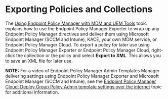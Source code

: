 # Exporting Policies and Collections

The [Using Endpoint Policy Manager with MDM and UEM Tools](/docs/endpointpolicymanager/endpointpolicymanager/mdm/uemtools.md) topic explains how to
use the Endpoint Policy Manager Exporter to wrap up any Endpoint Policy Manager directives and
deliver them using Microsoft Endpoint Manager (SCCM and Intune), KACE, your own MDM service, or
Endpoint Policy Manager Cloud. To export a policy for later use using Endpoint Policy Manager
Exporter or Endpoint Policy Manager Cloud, right-click the collection or the policy and select
**Export to XML**. This allows you to save an XML file for later use.

**NOTE:** For a video of Endpoint Policy Manager Admin Templates Manager delivering settings using
Endpoint Policy Manager Exporter and Microsoft Endpoint Manager (SCCM and Intune), see the
[Endpoint Policy Manager Cloud: Deploy Group Policy Admin template settings over the internet](/docs/endpointpolicymanager/endpointpolicymanager/video/administrativetemplates/deployinternet.md)
topic for additional information.
